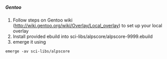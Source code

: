 ##### Gentoo
1) Follow steps on Gentoo wiki (http://wiki.gentoo.org/wiki/Overlay/Local_overlay) to set up your local overlay
2) Install provided ebuild into sci-libs/alpscore/alpscore-9999.ebuild
3) emerge it using
```
emerge -av sci-libs/alpscore
```
